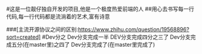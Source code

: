 #这是一位靓仔独自开发的项目,他是一个极度热爱前端的人
##用心去书写每一行代码,每一行代码都是流淌着的艺术,富有诗意

###[主流开源协议之间的区别:https://www.zhihu.com/question/19568896?sort=created]
#Dev分之
Dev分支完成一半
DEV分支完成四分之三了
Dev分支完成五分(在master里)之四了
Dev分支完成了(在master里完成了)